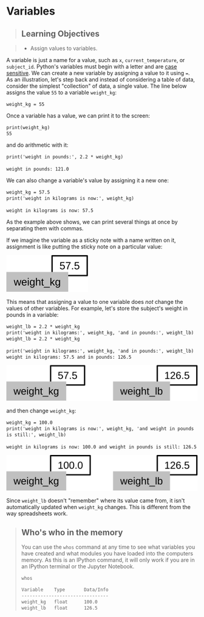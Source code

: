 
# Variables

> ## Learning Objectives

> *   Assign values to variables.


A variable is just a name for a value,
such as `x`, `current_temperature`, or `subject_id`.
Python's variables must begin with a letter and are [case sensitive](reference.html#case-sensitive).
We can create a new variable by assigning a value to it using `=`.
As an illustration,
let's step back and instead of considering a table of data,
consider the simplest "collection" of data,
a single value.
The line below assigns the value `55` to a variable `weight_kg`:

    weight_kg = 55


Once a variable has a value, we can print it to the screen:


    print(weight_kg)
    55


and do arithmetic with it:

    print('weight in pounds:', 2.2 * weight_kg)

    weight in pounds: 121.0


We can also change a variable's value by assigning it a new one:


    weight_kg = 57.5
    print('weight in kilograms is now:', weight_kg)

    weight in kilograms is now: 57.5


As the example above shows,
we can print several things at once by separating them with commas.

If we imagine the variable as a sticky note with a name written on it,
assignment is like putting the sticky note on a particular value:

![Variables as Sticky Notes](../fig/python-sticky-note-variables-01.svg)

This means that assigning a value to one variable does *not* change the values of other variables.
For example,
let's store the subject's weight in pounds in a variable:


    weight_lb = 2.2 * weight_kg
    print('weight in kilograms:', weight_kg, 'and in pounds:', weight_lb)
    weight_lb = 2.2 * weight_kg
    
    print('weight in kilograms:', weight_kg, 'and in pounds:', weight_lb)
    weight in kilograms: 57.5 and in pounds: 126.5


![Creating Another Variable](../fig/python-sticky-note-variables-02.svg)

and then change `weight_kg`:


    weight_kg = 100.0
    print('weight in kilograms is now:', weight_kg, 'and weight in pounds is still:', weight_lb)

    weight in kilograms is now: 100.0 and weight in pounds is still: 126.5

![Updating a Variable](../fig/python-sticky-note-variables-03.svg)

Since `weight_lb` doesn't "remember" where its value came from,
it isn't automatically updated when `weight_kg` changes.
This is different from the way spreadsheets work.

> ## Who's who in the memory
>
>You can use the `whos` command at any time to see what variables you have created and what modules you have loaded into the computers memory. As this is an IPython command, it will only work if you are in an IPython terminal or the Jupyter Notebook. 
>
>~~~ {.python}
>whos
>~~~
>~~~ {.output}
>Variable    Type       Data/Info
>--------------------------------
>weight_kg   float      100.0
>weight_lb   float      126.5
>~~~